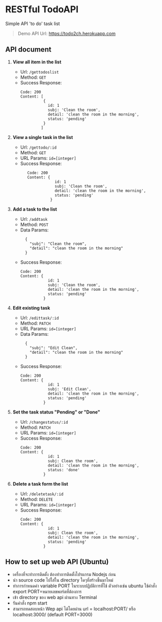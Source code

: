 # RESTful TodoAPI
Simple API 'to do' task list 
> Demo API Url: https://todo2ch.herokuapp.com

## API document
  1. **View all item in the list**
        * Url: `/gettodoslist`
        * Method: `GET`
        * Success Response: 
           ```
           Code: 200 
           Content: [
                     {
                       id: 1
                       subj: 'Clean the room',
                       detail: 'clean the room in the morning',
                       status: 'pending'
                     }
                    ]
           ```

  2. **View a single task in the list**
     * Url: `/gettodo/:id`
     * Method: `GET`
     * URL Params: `id=[integer]`
     * Success Response: 
        ```
           Code: 200 
           Content: {
                       id: 1
                       subj: 'Clean the room',
                       detail: 'clean the room in the morning',
                       status: 'pending'
                     }
        ```
      
  3. **Add a task to the list**
     * Url: `/addtask`
     * Method: `POST`
     * Data Params: 
        ```
          {
            "subj": "Clean the room",
            "detail": "clean the room in the morning"
          }
        ```
     * Success Response: 
        ```
        Code: 200 
        Content: {
                    id: 1
                    subj: 'Clean the room',
                    detail: 'clean the room in the morning',
                    status: 'pending'
                  }
        ```
        
  4. **Edit existing task**
     * Url: `/edittask/:id`
     * Method: `PATCH`
     * URL Params: `id=[integer]`
     * Data Params: 
        ```
          {
            "subj": "Edit Clean",
            "detail": "clean the room in the morning"
          }
        ```
     * Success Response: 
        ```
        Code: 200 
        Content: {
                    id: 1
                    subj: 'Edit Clean',
                    detail: 'clean the room in the morning',
                    status: 'pending'
                  }
        ```
        
  5. **Set the task status "Pending" or "Done"**
     * Url: `/changestatus/:id`
     * Method: `PATCH`
     * URL Params: `id=[integer]`
     * Success Response: 
        ```
        Code: 200 
        Content: {
                    id: 1
                    subj: Clean the room',
                    detail: 'clean the room in the morning',
                    status: 'done'
                  }
        ```
        
  6. **Delete a task form the list**
     * Url: `/deletetask/:id`
     * Method: `DELETE`
     * URL Params: `id=[integer]`
     * Success Response: 
        ```
        Code: 200 
        Content: {
                    id: 1
                    subj: Clean the room',
                    detail: 'clean the room in the morning',
                    status: 'pending'
                  }
        ```
        
## How to set up web API (Ubuntu)
  * เครื่องที่จะทำการติดตั้ง ต้องทำการติดตั้งโปรแกรม Nodejs ก่อน
  * นำ source code ไปใส่ใน directory ใดๆที่สร้างขึ้นมาใหม่
  * ทำการกำหนดค่า variable PORT ในระบบปฏิบัติการที่ใช้ ตัวอย่างเช่น ubuntu ใช้คำสั่ง export PORT=หมายเลขพอร์ตที่ต้องการ
  * เข้า directory ของ web api ผ่านทาง Terminal
  * รันคำสั่ง npm start
  * สามารถทดสอบหน้า Wep api ได้โดยผ่าน url = localhost:PORT/ หรือ localhost:3000/ (default PORT=3000)
